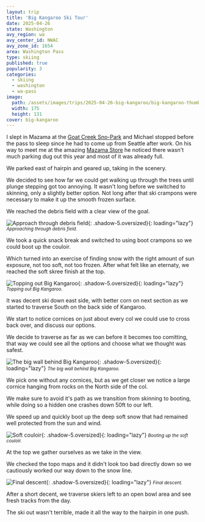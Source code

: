 ```yaml
---
layout: trip
title: 'Big Kangaroo Ski Tour'
date: 2025-04-26
state: Washington
avy_region: wa
avy_center_id: NWAC
avy_zone_id: 1654
area: Washington Pass
type: skiing
published: true
popularity: 3
categories:
  - skiing
  - washington
  - wa-pass
image:
  path: /assets/images/trips/2025-04-26-big-kangaroo/big-kangaroo-thumb.jpg
  width: 175
  height: 131
cover: big-kangaroo
---
```



I slept in Mazama at the [Goat Creek
Sno-Park](https://goo.gl/maps/1fcmUByfYYyAq2uY6) and Michael stopped before the
pass to sleep since he had to come up from Seattle after work. On his way to
meet me at the amazing [Mazama Store](https://www.themazamastore.com/) he
noticed there wasn't much parking dug out this year and most of it was already
full.

We parked east of hairpin and geared up, taking in the scenery.

We decided to see how far we could get walking up through the trees until plunge stepping got too annoying. It wasn't long before we switched to skinning, only a slightly better option. Not long after that ski crampons were necessary to make it up the smooth frozen surface.

We reached the debris field with a clear view of the goal.

![Approach through debris field](/assets/images/trips/2025-04-26-big-kangaroo/approach-debris-field.jpg "Approach through debris field"){: .shadow-5.oversized}{: loading="lazy"} <small><i>Approaching through debris field.</i></small>

We took a quick snack break and switched to using boot crampons so we could boot up the couloir.

Which turned into an exercise of finding snow with the right amount of sun exposure, not too soft, not too frozen. After what felt like an eternaty, we reached the soft skree finish at the top.

![Topping out Big Kangaroo](/assets/images/trips/2025-04-26-big-kangaroo/kangaroo-top-out.jpg "Topping out Big Kangaroo"){: .shadow-5.oversized}{: loading="lazy"} <small><i>Topping out Big Kangaroo.</i></small>

It was decent ski down east side, with better corn on next section as we started to traverse South on the back side of Kangaroo.

We start to notice cornices on just about every col we could use to cross back over, and discuss our options.

We decide to traverse as far as we can before it becomes too comitting, that way we could see all the options and choose what we thought was safest.

![The big wall behind Big Kangaroo](/assets/images/trips/2025-04-26-big-kangaroo/big-kangaroo-wall.jpg  "The big wall behind Big Kangaroo"){: .shadow-5.oversized}{: loading="lazy"} <small><i>The big wall behind Big Kangaroo.</i></small>

We pick one without any cornices, but as we get closer we notice a large cornice hanging from rocks on the North side of the col.

We make sure to avoid it's path as we transition from skinning to booting, while doing so a hidden one crashes down 50ft to our left.

We speed up and quickly boot up the deep soft snow that had remained well protected from the sun and wind.

![Soft couloir](/assets/images/trips/2025-04-26-big-kangaroo/soft-couloir.jpg  "Soft couloir"){: .shadow-5.oversized}{: loading="lazy"} <small><i>Booting up the soft couloir.</i></small>

At the top we gather ourselves as we take in the view.

We checked the topo maps and it didn't look too bad directly down so we cautiously worked our way down to the snow line.


![Final descent](/assets/images/trips/2025-04-26-big-kangaroo/final-descent.jpg  "Final descent"){: .shadow-5.oversized}{: loading="lazy"} <small><i>Final descent.</i></small>

After a short decent, we traverse skiers left to an open bowl area and see fresh tracks from the day.

The ski out wasn't terrible, made it all the way to the hairpin in one push.
